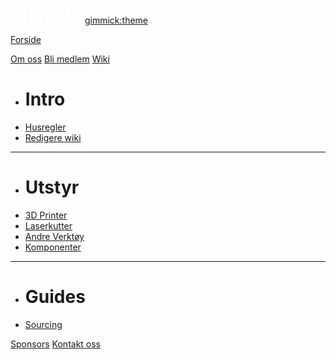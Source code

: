 [![](logo.png)](/)
[gimmick:theme](flatly)

[Forside](index.md)

[Om oss](om.md)
[Bli medlem](bli.md)
[Wiki]()

  * # Intro
  * [Husregler](wiki/regler.md)
  * [Redigere wiki](wiki/edit.md)
  - - - -
  * # Utstyr
  * [3D Printer](wiki/3dprint.md)
  * [Laserkutter](wiki/laser.md)
  * [Andre Verktøy](wiki/tools.md)
  * [Komponenter](wiki/komponenter.md)
  - - - -
  * # Guides
  * [Sourcing](wiki/sourcing.md)

[Sponsors](sponsors.md)
[Kontakt oss](kontakt.md)
<script>
setTimeout(function() {
  fetch("http://activity.hackheim.industries/api/all")
  .then(res => res.json())
  .then((out) => {
      let p = document.createElement("li");
      a = document.createElement("a");
      a.href = "http://activity.hackheim.industries/"
      p.appendChild(a)
      a.innerHTML = (out.lights>0 ? "☀️" : "🌙") + " " + (out.movements>0 ? "🟢" : "🔴")
      document.getElementById("md-main-navbar").getElementsByClassName("navbar-nav")[0].appendChild(p)
  })
}, 200);
</script>